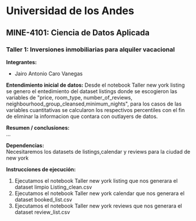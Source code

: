 # Universidad de los Andes
## MINE-4101: Ciencia de Datos Aplicada
### Taller 1: Inversiones inmobiliarias para alquiler vacacional
  
**Integrantes:**  
- Jairo Antonio Caro Vanegas

**Entendimiento inicial de datos:**
Desde el notebook Taller new york listing se genero el entedimiento del dataset listings donde se escogieron las variables de "price, room_type, number_of_reviews, neighbourhood_group_cleansed,minimum_nights", para los casos de las variables cuantitativas se calcularon los respectivos percentiles con el fin de eliminar la informacion que contara con outlayers de datos.

**Resumen / conclusiones:**  
...
  
**Dependencias:**  
Necesitaremos los datasets de listings,calendar y reviews para la ciudad de new york

  
**Instrucciones de ejecución:**  
1. Ejecutamos el notebook Taller new york listing que nos generara el dataset limpio Listing_clean.csv
2. Ejecutamos el notebook Taller new york calendar que nos generara el dataset booked_list.csv
3. Ejecutamos el notebook Taller new york  reviews que nos generara el dataset review_list.csv
